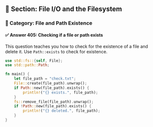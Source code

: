 ## 📘 Section: File I/O and the Filesystem  
### 🔹 Category: File and Path Existence  
#### ✅ Answer 405: Checking if a file or path exists

This question teaches you how to check for the existence of a file and delete it. Use `Path::exists` to check for existence.

```rust
use std::fs::{self, File};
use std::path::Path;

fn main() {
    let file_path = "check.txt";
    File::create(file_path).unwrap();
    if Path::new(file_path).exists() {
        println!("{} exists.", file_path);
    }
    fs::remove_file(file_path).unwrap();
    if !Path::new(file_path).exists() {
        println!("{} deleted.", file_path);
    }
}
```
